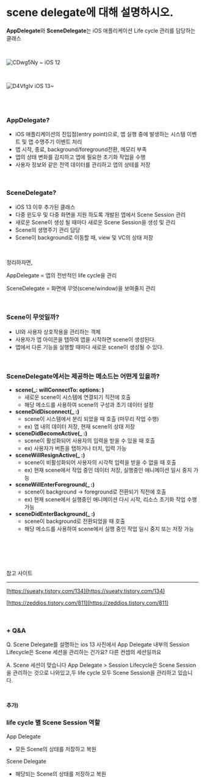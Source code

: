 # scene delegate에 대해 설명하시오.

**AppDelegate**와 **SceneDelegate**는 iOS 애플리케이션 Life cycle 관리를 담당하는 클래스

<br>

![CDwg5Ny](https://user-images.githubusercontent.com/122095401/230316198-419ac027-58b2-4f35-b1d5-09c9735c22fb.png)
~ iOS 12

<br>

![D4VfgIv](https://user-images.githubusercontent.com/122095401/230316160-111c2441-e62a-4a9a-9c32-0d1924fbc3eb.png)
iOS 13~

<br><br>

### **AppDelegate?**

- iOS 애플리케이션의 진입점(entry point)으로, 앱 실행 중에 발생하는
시스템 이벤트 및 앱 수명주기 이벤트 처리
- 앱 시작, 종료, background/foreground전환, 메모리 부족
- 앱의 상태 변화를 감지하고 앱에 필요한 초기화 작업을 수행
- 사용자 정보와 같은 전역 데이터를 관리하고 앱의 상테를 저장

<br>

### **SceneDelegate?**

- iOS 13 이후 추가된 클래스
- 다중 윈도우 및 다중 화면을 지원 하도록 개발된 앱에서 Scene Session 관리
- 새로운 Scene이 생성 될 때마다 새로운 Scene Session을 생성 및 관리
- Scene의 생명주기 관리 담당
- Scene이 background로 이동할 때, view 및 VC의 상태 저장

<br>

정리하자면,

AppDelegate = 앱의 전반적인 life cycle을 관리

SceneDelegate = 화면에 무엇(scene/window)을 보여줄지 관리

<br>

### **Scene이 무엇일까?**

- UI와 사용자 상호작용을 관리하는 객체
- 사용자가 앱 아이콘을 탭하여 앱을 시작하면 scene이 생성된다.
- 앱에서 다른 기능을 실행할 때마다 새로운 scene이 생성될 수 있다.

<br>

### **SceneDelegate에서는 제공하는 메소드는 어떤게 있을까?**

- **scene(_: willConnectTo: options: )**
    - 새로운 scene이 시스템에 연결되기 직전에 호출
    - 해당 메소드를 사용하여 scene의 구성과 초기 데이터 설정
- **sceneDidDisconnect(_ :)**
    - scene이 시스템에서 분리 되었을 때 호출 (마무리 작업 수행)
    - ex) 앱 내의 데이터 저장, 현재 scene의 상태 저장
- **sceneDidBecomeActive(_ :)**
    - scene이 활성화되어 사용자의 입력을 받을 수 있을 때 호출
    - ex) 사용자가 버튼을 탭하거나 터치, 입력 가능
- **sceneWillResignActive(_ :)**
    - scene이 비활성화되어 사용자의 시각적 입력을 받을 수 없을 때 호출
    - ex) 현재 scene에서 작업 중인 데이터 저장, 실행중인 애니메이션 일시 중지 가능
- **sceneWillEnterForeground(_ :)**
    - scene이 background → foreground로 전환되기 직전에 호출
    - ex) 현재 scene에서 실행중인 애니메이션 다시 시작, 리소스 초기화 작업 수행 가능
- **sceneDidEnterBackground(_ :)**
    - scene이 background로 전환되었을 때 호출
    - 해당 메소드를 사용하여 scene에서 실행 중인 작업 일시 중지 또는 저장 가능

<br><br><br><br>

참고 사이트

---


[https://sueaty.tistory.com/134](https://sueaty.tistory.com/134)

[https://zeddios.tistory.com/811](https://zeddios.tistory.com/811)


<br>

### + Q&A

Q. Scene Delegate를 설명하는 ios 13 사진에서 App Delegate 내부의 Session Lifecycle은 Scene 세션을 관리하는 건가요? 다른 컨셉의 세션일까요

A. Scene 세션이 맞습니다 App Delegate > Session Lifecycle은 Scene Session을 관리하는 것으로 나와있고,두 life cycle 모두 Scene Session을 관리하고 있습니다.

<br>

**추가)**

### **life cycle 별 Scene Session 역할**

App Delegate

- 모든 Scene의 상태를 저장하고 복원

Scene Delegate

- 해당되는 Scene의 상태를 저장하고 복원
